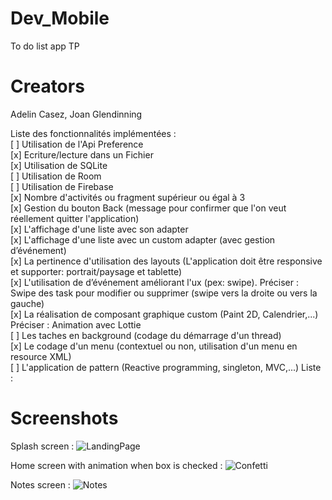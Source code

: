 # Dev_Mobile
To do list app TP

# Creators
Adelin Casez, 
Joan Glendinning


Liste des fonctionnalités implémentées :  
[ ] Utilisation de l'Api Preference  
[x] Ecriture/lecture dans un Fichier   
[x] Utilisation de SQLite  
[ ] Utilisation de Room  
[ ] Utilisation de Firebase  
[x] Nombre d'activités ou fragment supérieur ou égal à 3  
[x] Gestion du bouton Back (message pour confirmer que l'on veut réellement quitter l'application)  
[x] L'affichage d'une liste avec son adapter  
[x] L'affichage d'une liste avec un custom adapter (avec gestion d’événement)  
[x] La pertinence d'utilisation des layouts (L'application doit être responsive et supporter: portrait/paysage et tablette)  
[x] L'utilisation de d’événement améliorant l'ux (pex: swipe). Préciser : Swipe des task pour modifier ou supprimer (swipe vers la droite ou vers la gauche)  
[x] La réalisation de composant graphique custom (Paint 2D, Calendrier,...) Préciser : Animation avec Lottie  
[ ] Les taches en background (codage du démarrage d'un thread)  
[x] Le codage d'un menu (contextuel ou non, utilisation d'un menu en resource XML)  
[ ] L'application de pattern (Reactive programming, singleton, MVC,...) Liste :  

# Screenshots
Splash screen : 
![LandingPage](https://user-images.githubusercontent.com/41628418/213702811-08c1421a-29cc-4689-b96d-86cd0de6ec2f.jpg)
 
Home screen with animation when box is checked : 
![Confetti](https://user-images.githubusercontent.com/41628418/213703388-f426f9ce-2db7-45d4-96ad-46d2d0d9e42c.jpg)

Notes screen : 
![Notes](https://user-images.githubusercontent.com/41628418/213703502-f8176e5f-eae2-4309-b511-be7b38a750c0.jpg)


